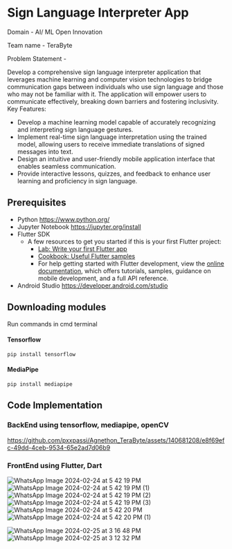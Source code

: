 # Sign Language Interpreter App
Domain - AI/ ML Open Innovation

Team name - TeraByte

Problem Statement -

Develop a comprehensive sign language interpreter application that leverages machine learning and computer vision technologies to bridge communication gaps between individuals who use sign language and those who may not be familiar with it. The application will empower users to communicate effectively, breaking down barriers and fostering inclusivity.
Key Features:
-  Develop a machine learning model capable of accurately recognizing and interpreting sign language gestures.
-  Implement real-time sign language interpretation using the trained model, allowing users to receive immediate translations of signed messages into text.
-  Design an intuitive and user-friendly mobile application interface that enables seamless communication.
-  Provide interactive lessons, quizzes, and feedback to enhance user learning and proficiency in sign language.

## Prerequisites
- Python https://www.python.org/
- Jupyter Notebook https://jupyter.org/install
- Flutter SDK
    - A few resources to get you started if this is your first Flutter project:
        - [Lab: Write your first Flutter app](https://docs.flutter.dev/get-started/codelab)
        - [Cookbook: Useful Flutter samples](https://docs.flutter.dev/cookbook)
        - For help getting started with Flutter development, view the [online documentation](https://docs.flutter.dev/), which offers tutorials, samples, guidance on mobile development, and a full API reference.
- Android Studio https://developer.android.com/studio

## Downloading modules
Run commands in cmd terminal
#### Tensorflow
~~~
pip install tensorflow
~~~
#### MediaPipe
~~~
pip install mediapipe
~~~
## Code Implementation
### BackEnd using tensorflow, mediapipe, openCV

https://github.com/pxxpassi/Agnethon_TeraByte/assets/140681208/e8f69efc-49dd-4ceb-9534-65e2ad7d06b9


### FrontEnd using Flutter, Dart

![WhatsApp Image 2024-02-24 at 5 42 19 PM](https://github.com/pxxpassi/Agnethon_TeraByte/assets/140681208/e8bc30c5-e8da-4d39-a399-8a551354d405)
![WhatsApp Image 2024-02-24 at 5 42 19 PM (1)](https://github.com/pxxpassi/Agnethon_TeraByte/assets/140681208/5d705150-6dc5-4bc2-b9ba-d0d1797dce5d)
![WhatsApp Image 2024-02-24 at 5 42 19 PM (2)](https://github.com/pxxpassi/Agnethon_TeraByte/assets/140681208/43c96429-54d4-4488-992e-087fa0b7d3ab)
![WhatsApp Image 2024-02-24 at 5 42 19 PM (3)](https://github.com/pxxpassi/Agnethon_TeraByte/assets/140681208/4e7231d3-9f0c-4400-8e15-e23d4a1a8215)
![WhatsApp Image 2024-02-24 at 5 42 20 PM](https://github.com/pxxpassi/Agnethon_TeraByte/assets/140681208/5721df95-ac21-4105-baaa-0fbd876a9f1e)
![WhatsApp Image 2024-02-24 at 5 42 20 PM (1)](https://github.com/pxxpassi/Agnethon_TeraByte/assets/140681208/3b06ce35-f607-4108-8ba3-a5a716f4e252)

![WhatsApp Image 2024-02-25 at 3 16 48 PM](https://github.com/pxxpassi/Agnethon_TeraByte/assets/140681208/0d552d64-c9fc-401e-9b76-aad030247c4e)
![WhatsApp Image 2024-02-25 at 3 12 32 PM](https://github.com/pxxpassi/Agnethon_TeraByte/assets/140681208/426ffded-5c7f-467e-9779-c7a6b5545ef4)
